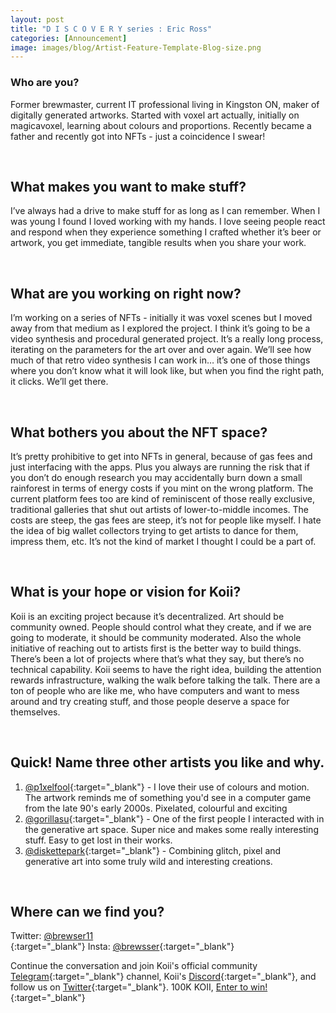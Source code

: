 ```yaml
---
layout: post
title: "D I S C O V E R Y series : Eric Ross"
categories: [Announcement]
image: images/blog/Artist-Feature-Template-Blog-size.png
---
```


### Who are you?

Former brewmaster, current IT professional living in Kingston ON, maker of digitally generated artworks. Started with voxel art actually, initially on magicavoxel, learning about colours and proportions. Recently became a father and recently got into NFTs - just a coincidence I swear!

<br>

## What makes you want to make stuff?

I’ve always had a drive to make stuff for as long as I can remember. When I was young I found I loved working with my hands. I love seeing people react and respond when they experience something I crafted whether it’s beer or artwork, you get immediate, tangible results when you share your work.

<br>

## What are you working on right now?

I’m working on a series of NFTs - initially it was voxel scenes but I moved away from that medium as I explored the project. I think it’s going to be a video synthesis and procedural generated project. It’s a really long process, iterating on the parameters for the art over and over again. We’ll see how much of that retro video synthesis I can work in… it’s one of those things where you don’t know what it will look like, but when you find the right path, it clicks. We’ll get there.

<br>

## What bothers you about the NFT space?

It’s pretty prohibitive to get into NFTs in general, because of gas fees and just interfacing with the apps. Plus you always are running the risk that if you don’t do enough research you may accidentally burn down a small rainforest in terms of energy costs if you mint on the wrong platform. The current platform fees too are kind of reminiscent of those really exclusive, traditional galleries that shut out artists of lower-to-middle incomes. The costs are steep, the gas fees are steep, it’s not for people like myself. I hate the idea of big wallet collectors trying to get artists to dance for them, impress them, etc. It’s not the kind of market I thought I could be a part of.

<br>

## What is your hope or vision for Koii?

Koii is an exciting project because it’s decentralized. Art should be community owned. People should control what they create, and if we are going to moderate, it should be community moderated. Also the whole initiative of reaching out to artists first is the better way to build things. There’s been a lot of projects where that’s what they say, but there’s no technical capability. Koii seems to have the right idea, building the attention rewards infrastructure, walking the walk before talking the talk. There are a ton of people who are like me, who have computers and want to mess around and try creating stuff, and those people deserve a space for themselves.

<br>

## Quick! Name three other artists you like and why.

1. [@p1xelfool](https://twitter.com/p1xelfool){:target="\_blank"} - I love their use of colours and motion. The artwork reminds me of something you'd see in a computer game from the late 90's early 2000s. Pixelated, colourful and exciting
2. [@gorillasu](https://twitter.com/gorillasu){:target="\_blank"} - One of the first people I interacted with in the generative art space. Super nice and makes some really interesting stuff. Easy to get lost in their works.
3. [@diskettepark](https://twitter.com/diskettepark){:target="\_blank"} - Combining glitch, pixel and generative art into some truly wild and interesting creations.

<br>

## Where can we find you?

Twitter: [@brewser11](https://twitter.com/BREWSER11)<br>{:target="\_blank"}
Insta: [@brewsser](https://www.instagram.com/brewsser/){:target="\_blank"}

Continue the conversation and join Koii's official community [Telegram](https://t.me/joinchat/OEHs_8T9-8ZhZmU5){:target="\_blank"} channel, Koii's [Discord](https://discord.com/invite/SDwgnjxNEn){:target="\_blank"}, and follow us on [Twitter](https://twitter.com/KoiiNetwork){:target="\_blank"}. 100K KOII, [Enter to win!](https://gleam.io/c3Cwz/-welcome-to-the-koii-drop-){:target="\_blank"}
